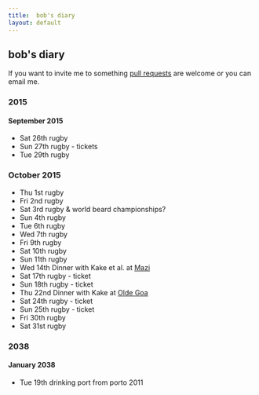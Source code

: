 ```yaml
---
title:  bob's diary
layout: default
---
```

## bob's diary ##

If you want to invite me to something [pull requests](https://github.com/rjw1/randomness.org.uk/blob/master/diary/index.md)
are welcome or you can email me.


### 2015 ###

#### September 2015 ####

* Sat 26th rugby
* Sun 27th rugby - tickets
* Tue 29th rugby

### October 2015 ####

* Thu 1st rugby
* Fri 2nd rugby
* Sat 3rd rugby & world beard championships?
* Sun 4th rugby
* Tue 6th rugby
* Wed 7th rugby
* Fri 9th rugby
* Sat 10th rugby
* Sun 11th rugby
* Wed 14th Dinner with Kake et al. at [Mazi](http://london.randomness.org.uk/wiki.cgi?Mazi,_CR0_2RF)
* Sat 17th rugby - ticket
* Sun 18th rugby - ticket
* Thu 22nd Dinner with Kake at [Olde Goa](http://www.oldegoa.co.uk/)
* Sat 24th rugby - ticket
* Sun 25th rugby - ticket
* Fri 30th rugby
* Sat 31st rugby

### 2038 ###

#### January 2038 ####

* Tue 19th drinking port from porto 2011

